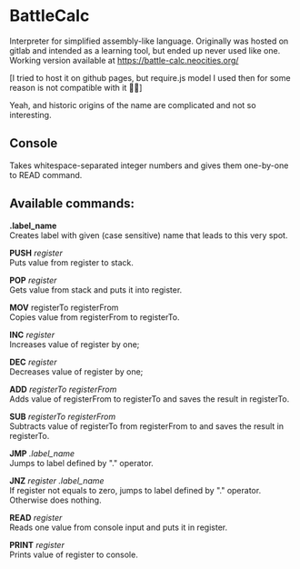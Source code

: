 # BattleCalc
Interpreter for simplified assembly-like language. Originally was hosted on gitlab and intended as a learning tool, but ended up never used like one. Working version available at https://battle-calc.neocities.org/

[I tried to host it on github pages, but require.js model I used then for some reason is not compatible with it 🤷‍♂️]

Yeah, and historic origins of the name are complicated and not so interesting.

## Console
Takes whitespace-separated integer numbers and gives them one-by-one to READ command.

## Available commands:
__.label_name__<br>
Creates label with given (case sensitive) name that leads to this very spot.


__PUSH__ _register_<br>
Puts value from register to stack.


__POP__ _register_<br>
Gets value from stack and puts it into register.


__MOV__ registerTo registerFrom<br>
Copies value from registerFrom to registerTo.


__INC__ _register_<br>
Increases value of register by one;


__DEC__ _register_<br>
Decreases value of register by one;


__ADD__ _registerTo_ _registerFrom_<br>
Adds value of registerFrom to registerTo and saves the result in registerTo.


__SUB__ _registerTo_ _registerFrom_<br>
Subtracts value of registerTo from registerFrom to and saves the result in registerTo.


__JMP__ _.label_name_<br>
Jumps to label defined by "." operator.


__JNZ__ _register_ _.label_name_<br>
If register not equals to zero, jumps to label defined by "." operator. Otherwise does nothing.


__READ__ _register_<br>
Reads one value from console input and puts it in register.


__PRINT__ _register_<br>
Prints value of register to console.
